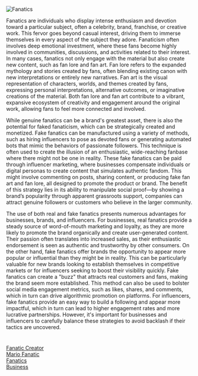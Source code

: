 ![Fanatics](https://github.com/user-attachments/assets/494a59f6-85db-4b6e-9821-103113d4d385)

Fanatics are individuals who display intense enthusiasm and devotion toward a particular subject, often a celebrity, brand, franchise, or creative work. This fervor goes beyond casual interest, driving them to immerse themselves in every aspect of the subject they adore. Fanaticism often involves deep emotional investment, where these fans become highly involved in communities, discussions, and activities related to their interest. In many cases, fanatics not only engage with the material but also create new content, such as fan lore and fan art. Fan lore refers to the expanded mythology and stories created by fans, often blending existing canon with new interpretations or entirely new narratives. Fan art is the visual representation of characters, worlds, and themes created by fans, expressing personal interpretations, alternative outcomes, or imaginative creations of the material. Both fan lore and fan art contribute to a vibrant, expansive ecosystem of creativity and engagement around the original work, allowing fans to feel more connected and involved.

While genuine fanatics can be a brand's greatest asset, there is also the potential for faked fanaticism, which can be strategically created and monetized. Fake fanatics can be manufactured using a variety of methods, such as hiring influencers to pose as devoted fans or generating automated bots that mimic the behaviors of passionate followers. This technique is often used to create the illusion of an enthusiastic, wide-reaching fanbase where there might not be one in reality. These fake fanatics can be paid through influencer marketing, where businesses compensate individuals or digital personas to create content that simulates authentic fandom. This might involve commenting on posts, sharing content, or producing fake fan art and fan lore, all designed to promote the product or brand. The benefit of this strategy lies in its ability to manipulate social proof—by showing a brand’s popularity through apparent grassroots support, companies can attract genuine followers or customers who believe in the larger community.

The use of both real and fake fanatics presents numerous advantages for businesses, brands, and influencers. For businesses, real fanatics provide a steady source of word-of-mouth marketing and loyalty, as they are more likely to promote the brand organically and create user-generated content. Their passion often translates into increased sales, as their enthusiastic endorsement is seen as authentic and trustworthy by other consumers. On the other hand, fake fanatics offer brands the opportunity to appear more popular or influential than they might be in reality. This can be particularly valuable for new brands looking to establish themselves in competitive markets or for influencers seeking to boost their visibility quickly. Fake fanatics can create a "buzz" that attracts real customers and fans, making the brand seem more established. This method can also be used to bolster social media engagement metrics, such as likes, shares, and comments, which in turn can drive algorithmic promotion on platforms. For influencers, fake fanatics provide an easy way to build a following and appear more impactful, which in turn can lead to higher engagement rates and more lucrative partnerships. However, it's important for businesses and influencers to carefully balance these strategies to avoid backlash if their tactics are uncovered.

#

[Fanatic Creator](https://chatgpt.com/g/g-4jZ8rABSo-fanatic-creator)
<br>
[Mario Fanatic](https://chatgpt.com/g/g-680864f561b48191a068b54ef8aa81cf-mario-fanatic)
<br>
[Fanatics](https://chatgpt.com/g/g-hUOHbbUoj-fanatics)
<br>
[Business](https://github.com/sourceduty/Business)
